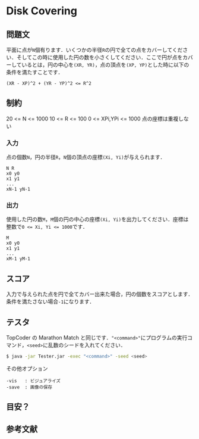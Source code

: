 # Disk Covering

## 問題文
平面に点が```N```個有ります．いくつかの半径```R```の円で全ての点をカバーしてください．そしてこの時に使用した円の数を小さくしてください．ここで円が点をカバーしているとは，円の中心を```(XR, YR)```，点の頂点を```(XP, YP)```とした時に以下の条件を満たすことです．
```
(XR - XP)^2 + (YR - YP)^2 <= R^2
```

## 制約
20 <= N <= 1000
10 <= R <= 100
0 <= XPi,YPi <= 1000
点の座標は重複しない

### 入力
点の個数```N```，円の半径```R```，```N```個の頂点の座標```(Xi, Yi)```が与えられます．
```
N R
x0 y0
x1 y1
...
xN-1 yN-1
```

### 出力
使用した円の数```M```，```M```個の円の中心の座標```(Xi, Yi)```を出力してください．座標は整数で```0 <= Xi, Yi <= 1000```です．
```
M
x0 y0
x1 y1
...
xM-1 yM-1
```

## スコア
入力で与えられた点を円で全てカバー出来た場合，円の個数をスコアとします．条件を満たさない場合```-1```になります．

## テスタ
TopCoder の Marathon Match と同じです．```"<command>"```にプログラムの実行コマンド，```<seed>```に乱数のシードを入れてください．
```sh
$ java -jar Tester.jar -exec "<command>" -seed <seed>
```
その他オプション
```
-vis   : ビジュアライズ
-save  : 画像の保存
```

## 目安？


##  参考文献

